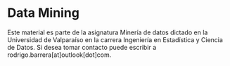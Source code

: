 # Data Mining
Este material es parte de la asignatura Minería de datos dictado en la Universidad de Valparaíso en la carrera Ingeniería en Estadística y Ciencia de Datos.
Si desea tomar contacto puede escribir a rodrigo.barrera[at]outlook[dot]com.
